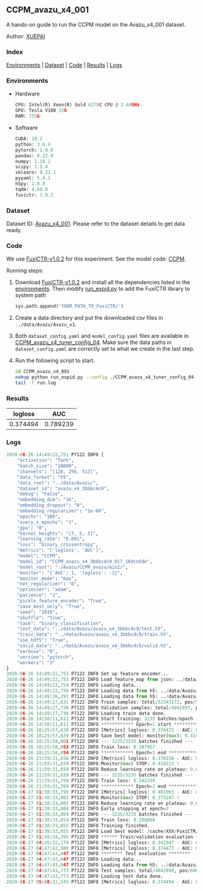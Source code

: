 ## CCPM_avazu_x4_001

A hands-on guide to run the CCPM model on the Avazu_x4_001 dataset.

Author: [XUEPAI](https://github.com/xue-pai)

### Index
[Environments](#Environments) | [Dataset](#Dataset) | [Code](#Code) | [Results](#Results) | [Logs](#Logs)

### Environments
+ Hardware

  ```python
  CPU: Intel(R) Xeon(R) Gold 6278C CPU @ 2.60GHz
  GPU: Tesla V100 32G
  RAM: 755G

  ```

+ Software

  ```python
  CUDA: 10.2
  python: 3.6.4
  pytorch: 1.0.0
  pandas: 0.22.0
  numpy: 1.19.2
  scipy: 1.5.4
  sklearn: 0.22.1
  pyyaml: 5.4.1
  h5py: 2.8.0
  tqdm: 4.60.0
  fuxictr: 1.0.2
  ```

### Dataset
Dataset ID: [Avazu_x4_001](https://github.com/openbenchmark/BARS/blob/master/ctr_prediction/datasets/Avazu/README.md#Avazu_x4_001). Please refer to the dataset details to get data ready.

### Code

We use [FuxiCTR-v1.0.2](https://github.com/xue-pai/FuxiCTR/tree/v1.0.2) for this experiment. See the model code: [CCPM](https://github.com/xue-pai/FuxiCTR/blob/v1.0.2/fuxictr/pytorch/models/CCPM.py).

Running steps:

1. Download [FuxiCTR-v1.0.2](https://github.com/xue-pai/FuxiCTR/archive/refs/tags/v1.0.2.zip) and install all the dependencies listed in the [environments](#environments). Then modify [run_expid.py](./run_expid.py#L5) to add the FuxiCTR library to system path
    
    ```python
    sys.path.append('YOUR_PATH_TO_FuxiCTR/')
    ```

2. Create a data directory and put the downloaded csv files in `../data/Avazu/Avazu_x1`.

3. Both `dataset_config.yaml` and `model_config.yaml` files are available in [CCPM_avazu_x4_tuner_config_04](./CCPM_avazu_x4_tuner_config_04). Make sure the data paths in `dataset_config.yaml` are correctly set to what we create in the last step.

4. Run the following script to start.

    ```bash
    cd CCPM_avazu_x4_001
    nohup python run_expid.py --config ./CCPM_avazu_x4_tuner_config_04 --expid CCPM_avazu_x4_017_75c68752 --gpu 0 > run.log &
    tail -f run.log
    ```

### Results

| logloss | AUC  |
|:--------------------:|:--------------------:|
| 0.374494 | 0.789239  |


### Logs
```python
2020-06-26 14:49:22,751 P7122 INFO {
    "activation": "Tanh",
    "batch_size": "10000",
    "channels": "[128, 256, 512]",
    "data_format": "h5",
    "data_root": "../data/Avazu/",
    "dataset_id": "avazu_x4_3bbbc4c9",
    "debug": "False",
    "embedding_dim": "16",
    "embedding_dropout": "0",
    "embedding_regularizer": "1e-08",
    "epochs": "100",
    "every_x_epochs": "1",
    "gpu": "0",
    "kernel_heights": "[7, 5, 3]",
    "learning_rate": "0.001",
    "loss": "binary_crossentropy",
    "metrics": "['logloss', 'AUC']",
    "model": "CCPM",
    "model_id": "CCPM_avazu_x4_3bbbc4c9_017_16dce5de",
    "model_root": "./Avazu/CCPM_avazu/min2/",
    "monitor": "{'AUC': 1, 'logloss': -1}",
    "monitor_mode": "max",
    "net_regularizer": "0",
    "optimizer": "adam",
    "patience": "2",
    "pickle_feature_encoder": "True",
    "save_best_only": "True",
    "seed": "2019",
    "shuffle": "True",
    "task": "binary_classification",
    "test_data": "../data/Avazu/avazu_x4_3bbbc4c9/test.h5",
    "train_data": "../data/Avazu/avazu_x4_3bbbc4c9/train.h5",
    "use_hdf5": "True",
    "valid_data": "../data/Avazu/avazu_x4_3bbbc4c9/valid.h5",
    "verbose": "0",
    "version": "pytorch",
    "workers": "3"
}
2020-06-26 14:49:22,753 P7122 INFO Set up feature encoder...
2020-06-26 14:49:22,753 P7122 INFO Load feature_map from json: ../data/Avazu/avazu_x4_3bbbc4c9/feature_map.json
2020-06-26 14:49:22,754 P7122 INFO Loading data...
2020-06-26 14:49:22,758 P7122 INFO Loading data from h5: ../data/Avazu/avazu_x4_3bbbc4c9/train.h5
2020-06-26 14:49:26,291 P7122 INFO Loading data from h5: ../data/Avazu/avazu_x4_3bbbc4c9/valid.h5
2020-06-26 14:49:27,631 P7122 INFO Train samples: total/32343172, pos/5492052, neg/26851120, ratio/16.98%
2020-06-26 14:49:27,730 P7122 INFO Validation samples: total/4042897, pos/686507, neg/3356390, ratio/16.98%
2020-06-26 14:49:27,730 P7122 INFO Loading train data done.
2020-06-26 14:50:11,611 P7122 INFO Start training: 3235 batches/epoch
2020-06-26 14:50:11,611 P7122 INFO ************ Epoch=1 start ************
2020-06-26 18:25:57,638 P7122 INFO [Metrics] logloss: 0.374473 - AUC: 0.789223
2020-06-26 18:25:57,639 P7122 INFO Save best model: monitor(max): 0.414750
2020-06-26 18:25:58,001 P7122 INFO --- 3235/3235 batches finished ---
2020-06-26 18:25:58,053 P7122 INFO Train loss: 0.387957
2020-06-26 18:25:58,054 P7122 INFO ************ Epoch=1 end ************
2020-06-26 21:59:31,656 P7122 INFO [Metrics] logloss: 0.378156 - AUC: 0.788378
2020-06-26 21:59:31,659 P7122 INFO Monitor(max) STOP: 0.410222 !
2020-06-26 21:59:31,659 P7122 INFO Reduce learning rate on plateau: 0.000100
2020-06-26 21:59:31,659 P7122 INFO --- 3235/3235 batches finished ---
2020-06-26 21:59:31,709 P7122 INFO Train loss: 0.342339
2020-06-26 21:59:31,709 P7122 INFO ************ Epoch=2 end ************
2020-06-27 01:38:33,799 P7122 INFO [Metrics] logloss: 0.401963 - AUC: 0.777150
2020-06-27 01:38:33,802 P7122 INFO Monitor(max) STOP: 0.375187 !
2020-06-27 01:38:33,802 P7122 INFO Reduce learning rate on plateau: 0.000010
2020-06-27 01:38:33,804 P7122 INFO Early stopping at epoch=3
2020-06-27 01:38:33,804 P7122 INFO --- 3235/3235 batches finished ---
2020-06-27 01:38:33,854 P7122 INFO Train loss: 0.298888
2020-06-27 01:38:33,855 P7122 INFO Training finished.
2020-06-27 01:38:33,855 P7122 INFO Load best model: /cache/XXX/FuxiCTR/benchmarks/Avazu/CCPM_avazu/min2/avazu_x4_3bbbc4c9/CCPM_avazu_x4_3bbbc4c9_017_16dce5de_model.ckpt
2020-06-27 01:38:34,395 P7122 INFO ****** Train/validation evaluation ******
2020-06-27 04:26:32,179 P7122 INFO [Metrics] logloss: 0.342947 - AUC: 0.839513
2020-06-27 04:47:42,986 P7122 INFO [Metrics] logloss: 0.374473 - AUC: 0.789223
2020-06-27 04:47:43,047 P7122 INFO ******** Test evaluation ********
2020-06-27 04:47:43,047 P7122 INFO Loading data...
2020-06-27 04:47:43,047 P7122 INFO Loading data from h5: ../data/Avazu/avazu_x4_3bbbc4c9/test.h5
2020-06-27 04:47:43,773 P7122 INFO Test samples: total/4042898, pos/686507, neg/3356391, ratio/16.98%
2020-06-27 04:47:43,773 P7122 INFO Loading test data done.
2020-06-27 05:08:22,545 P7122 INFO [Metrics] logloss: 0.374494 - AUC: 0.789239

```
